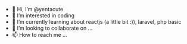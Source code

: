 - 👋 Hi, I’m @yentacute
- 👀 I’m interested in coding 
- 🌱 I’m currently learning about reactjs (a little bit :)), laravel, php basic 
- 💞️ I’m looking to collaborate on ...
- 📫 How to reach me ...

<!---
yentacute/yentacute is a ✨ special ✨ repository because its `README.md` (this file) appears on your GitHub profile.
You can click the Preview link to take a look at your changes.
--->
